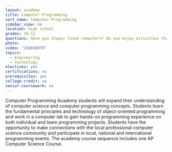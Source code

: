 ```yaml
---
layout: academy
title: Computer Programming
sort_name: Computer Programming
sidebar_view: no
location: high school
grades: 10-12
questions: Have you always loved computers? Do you enjoy activities that require a lot of thinking and planning?
photo:
video: "256658079"
topics:
  - Engineering
  - Technology
electives: yes
certifications: no
prerequisites: yes
college-credit: no
senior-coursework: no
---
```


Computer Programming Academy students will expand their understanding of computer science and computer programming concepts. Students learn the fundamental principles and technology of object-oriented programming and work in a computer lab to gain hands-on programming experience on both individual and team programming projects. Students have the opportunity to make connections with the local professional computer science community and participate in local, national and international programming events. The academy course sequence includes one AP Computer Science Course.
